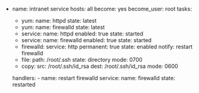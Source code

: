 - name: intranet service
  hosts: all
  become: yes
  become_user: root
  tasks:
    - yum:
        name: httpd
        state: latest
    - yum:
        name: firewalld
        state: latest
    - service:
        name: httpd
        enabled: true
        state: started
    - service:
        name: firewalld
        enabled: true
        state: started
    - firewalld:
        service: http
        permanent: true
        state: enabled
      notify:
        restart firewalld
    - file:
        path: /root/.ssh
        state: directory
        mode: 0700
    - copy:
        src: /root/.ssh/id_rsa
        dest: /root/.ssh/id_rsa
        mode: 0600
    
    handlers:
      - name: restart firewalld
        service: 
          name: firewalld
          state: restarted
        
      
